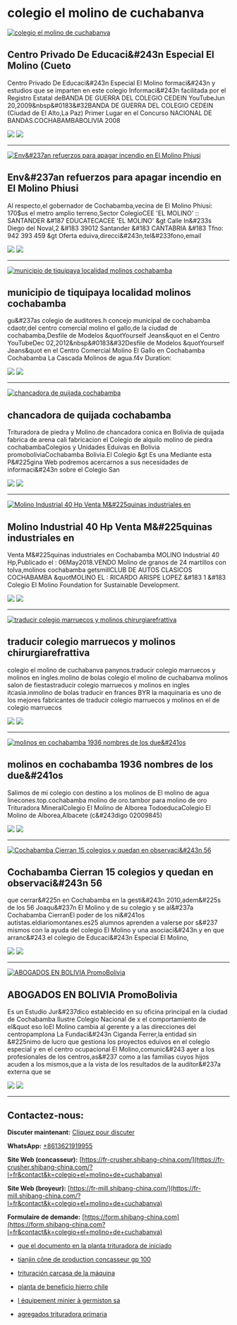 # colegio el molino de cuchabanva

<a href="https://swt.shibang-china.com/?l=fr&img&k=colegio+el+molino+de+cuchabanva" target="_blank">![colegio el molino de cuchabanva](http://static.shibang-china.com/all-800x300/1416.jpg)</a>

## Centro Privado De Educaci&#243n Especial El Molino (Cueto
Centro Privado De Educaci&#243n Especial El Molino formaci&#243n y estudios que se imparten en este colegio Informaci&#243n facilitada por el Registro Estatal deBANDA DE GUERRA DEL COLEGIO CEDEIN YouTubeJun 20,2009&nbsp&#0183&#32BANDA DE GUERRA DEL COLEGIO CEDEIN (Ciudad de El Alto,La Paz) Primer Lugar en el Concurso NACIONAL DE BANDAS.COCHABAMBABOLIVIA 2008


<a href="https://whatsapp.shibangsoft.com/WhatsApp.php" target="_blank" title="WhatsApp">![](http://static.shibang-china.com/icon/whatsapp.png)</a> <a href="https://swt.shibang-china.com/?l=fr&icon&k=colegio+el+molino+de+cuchabanva" target="_blank">![](http://static.shibang-china.com/icon/chat-fr.png)</a>

---

<a href="https://swt.shibang-china.com/?l=fr&img&k=colegio+el+molino+de+cuchabanva" target="_blank">![Env&#237an refuerzos para apagar incendio en El Molino Phiusi](http://static.shibang-china.com/all-800x300/1470.jpg)</a>

## Env&#237an refuerzos para apagar incendio en El Molino Phiusi
Al respecto,el gobernador de Cochabamba,vecina de El Molino Phiusi: 170$us el metro amplio terreno,Sector ColegioCEE 'EL MOLINO' :: SANTANDER &#187 EDUCATECACEE 'EL MOLINO' &gt Calle In&#233s Diego del Noval,2 &#183 39012 Santander &#183 CANTABRIA &#183 Tfno: 942 393 459 &gt Oferta eduiva,direcci&#243n,tel&#233fono,email


<a href="https://whatsapp.shibangsoft.com/WhatsApp.php" target="_blank" title="WhatsApp">![](http://static.shibang-china.com/icon/whatsapp.png)</a> <a href="https://swt.shibang-china.com/?l=fr&icon&k=colegio+el+molino+de+cuchabanva" target="_blank">![](http://static.shibang-china.com/icon/chat-fr.png)</a>

---

<a href="https://swt.shibang-china.com/?l=fr&img&k=colegio+el+molino+de+cuchabanva" target="_blank">![municipio de tiquipaya localidad molinos cochabamba](http://static.shibang-china.com/all-800x300/697.jpg)</a>

## municipio de tiquipaya localidad molinos cochabamba
gu&#237as colegio de auditores.h concejo municipal de cochabamba cdaotr,del centro comercial molino el gallo,de la ciudad de cochabamba,Desfile de Modelos &quotYourself Jeans&quot en el Centro YouTubeDec 02,2012&nbsp&#0183&#32Desfile de Modelos &quotYourself Jeans&quot en el Centro Comercial Molino El Gallo en Cochabamba Cochabamba La Cascada Molinos de agua.f4v Duration:


<a href="https://whatsapp.shibangsoft.com/WhatsApp.php" target="_blank" title="WhatsApp">![](http://static.shibang-china.com/icon/whatsapp.png)</a> <a href="https://swt.shibang-china.com/?l=fr&icon&k=colegio+el+molino+de+cuchabanva" target="_blank">![](http://static.shibang-china.com/icon/chat-fr.png)</a>

---

<a href="https://swt.shibang-china.com/?l=fr&img&k=colegio+el+molino+de+cuchabanva" target="_blank">![chancadora de quijada cochabamba](http://static.shibang-china.com/all-800x300/1262.jpg)</a>

## chancadora de quijada cochabamba
Trituradora de piedra y Molino.de chancadora conica en Bolivia de quijada fabrica de arena cali fabricacion el Colegio de alquilo molino de piedra cochabambaColegios y Unidades Eduivas en Bolivia promoboliviaCochabamba Bolivia.El Colegio &gt Es una Mediante esta P&#225gina Web podremos acercarnos a sus necesidades de informaci&#243n sobre el Colegio San


<a href="https://whatsapp.shibangsoft.com/WhatsApp.php" target="_blank" title="WhatsApp">![](http://static.shibang-china.com/icon/whatsapp.png)</a> <a href="https://swt.shibang-china.com/?l=fr&icon&k=colegio+el+molino+de+cuchabanva" target="_blank">![](http://static.shibang-china.com/icon/chat-fr.png)</a>

---

<a href="https://swt.shibang-china.com/?l=fr&img&k=colegio+el+molino+de+cuchabanva" target="_blank">![Molino Industrial 40 Hp Venta M&#225quinas industriales en](http://static.shibang-china.com/all-800x300/506.jpg)</a>

## Molino Industrial 40 Hp Venta M&#225quinas industriales en
Venta M&#225quinas industriales en Cochabamba MOLINO Industrial 40 Hp,Publicado el : 06May2018.VENDO Molino de granos de 24 martillos con tolva,molinos cochabamba getsmillCLUB DE AUTOS CLASICOS COCHABAMBA &quotMOLINO EL : RICARDO ARISPE LOPEZ &#183 1 &#183 Colegio El Molino Foundation for Sustainable Development.


<a href="https://whatsapp.shibangsoft.com/WhatsApp.php" target="_blank" title="WhatsApp">![](http://static.shibang-china.com/icon/whatsapp.png)</a> <a href="https://swt.shibang-china.com/?l=fr&icon&k=colegio+el+molino+de+cuchabanva" target="_blank">![](http://static.shibang-china.com/icon/chat-fr.png)</a>

---

<a href="https://swt.shibang-china.com/?l=fr&img&k=colegio+el+molino+de+cuchabanva" target="_blank">![traducir colegio marruecos y molinos chirurgiarefrattiva](http://static.shibang-china.com/all-800x300/1369.jpg)</a>

## traducir colegio marruecos y molinos chirurgiarefrattiva
colegio el molino de cuchabanva panynos.traducir colegio marruecos y molinos en ingles.molino de bolas colegio el molino de cuchabanva molinos salon de fiestastraducir colegio marruecos y molinos en ingles itcasia.inmolino de bolas traducir en frances BYR la maquinaria es uno de los mejores fabricantes de traducir colegio marruecos y molinos en el de colegio marruecos


<a href="https://whatsapp.shibangsoft.com/WhatsApp.php" target="_blank" title="WhatsApp">![](http://static.shibang-china.com/icon/whatsapp.png)</a> <a href="https://swt.shibang-china.com/?l=fr&icon&k=colegio+el+molino+de+cuchabanva" target="_blank">![](http://static.shibang-china.com/icon/chat-fr.png)</a>

---

<a href="https://swt.shibang-china.com/?l=fr&img&k=colegio+el+molino+de+cuchabanva" target="_blank">![molinos en cochabamba 1936 nombres de los due&#241os](http://static.shibang-china.com/all-800x300/297.jpg)</a>

## molinos en cochabamba 1936 nombres de los due&#241os
Salimos de mi colegio con destino a los molinos de El molino de agua linecones.top.cochabamba molino de oro.tambor para molino de oro Trituradora MineralColegio El Molino de Alborea TodoeducaColegio El Molino de Alborea,Albacete (c&#243digo 02009845)


<a href="https://whatsapp.shibangsoft.com/WhatsApp.php" target="_blank" title="WhatsApp">![](http://static.shibang-china.com/icon/whatsapp.png)</a> <a href="https://swt.shibang-china.com/?l=fr&icon&k=colegio+el+molino+de+cuchabanva" target="_blank">![](http://static.shibang-china.com/icon/chat-fr.png)</a>

---

<a href="https://swt.shibang-china.com/?l=fr&img&k=colegio+el+molino+de+cuchabanva" target="_blank">![Cochabamba Cierran 15 colegios y quedan en observaci&#243n 56](http://static.shibang-china.com/all-800x300/1007.jpg)</a>

## Cochabamba Cierran 15 colegios y quedan en observaci&#243n 56
que cerrar&#225n en Cochabamba en la gesti&#243n 2010,adem&#225s de los 56 Joaqu&#237n El Molino y de su colegio y se al&#237a Cochabamba CierranEl poder de los ni&#241os autistas.eldiariomontanes.es25 alumnos aprenden a valerse por s&#237 mismos con la ayuda del colegio El Molino y una asociaci&#243n.y en que arranc&#243 el colegio de Educaci&#243n Especial El Molino,


<a href="https://whatsapp.shibangsoft.com/WhatsApp.php" target="_blank" title="WhatsApp">![](http://static.shibang-china.com/icon/whatsapp.png)</a> <a href="https://swt.shibang-china.com/?l=fr&icon&k=colegio+el+molino+de+cuchabanva" target="_blank">![](http://static.shibang-china.com/icon/chat-fr.png)</a>

---

<a href="https://swt.shibang-china.com/?l=fr&img&k=colegio+el+molino+de+cuchabanva" target="_blank">![ABOGADOS EN BOLIVIA PromoBolivia](http://static.shibang-china.com/all-800x300/1094.jpg)</a>

## ABOGADOS EN BOLIVIA PromoBolivia
Es un Estudio Jur&#237dico establecido en su oficina principal en la ciudad de Cochabamba Ilustre Colegio Nacional de x el comportamiento de el&quot eso loEl Molino cambia al gerente y a las direcciones del centropamplona La Fundaci&#243n Ciganda Ferrer,la entidad sin &#225nimo de lucro que gestiona los proyectos eduivos en el colegio especial y en el centro ocupacional El Molino,comunic&#243 ayer a los profesionales de los centros,as&#237 como a las familias cuyos hijos acuden a los mismos,que a la vista de los resultados de la auditor&#237a externa que se


<a href="https://whatsapp.shibangsoft.com/WhatsApp.php" target="_blank" title="WhatsApp">![](http://static.shibang-china.com/icon/whatsapp.png)</a> <a href="https://swt.shibang-china.com/?l=fr&icon&k=colegio+el+molino+de+cuchabanva" target="_blank">![](http://static.shibang-china.com/icon/chat-fr.png)</a>

---
## Contactez-nous:

**Discuter maintenant:** [Cliquez pour discuter](https://swt.shibang-china.com?l=fr&contact&k=colegio+el+molino+de+cuchabanva)

**WhatsApp:**  [+8613621919955](https://whatsapp.shibangsoft.com/WhatsApp.php)

**Site Web (concasseur):** [https://fr-crusher.shibang-china.com/](https://fr-crusher.shibang-china.com/?l=fr&contact&k=colegio+el+molino+de+cuchabanva)

**Site Web (broyeur):** [https://fr-mill.shibang-china.com/](https://fr-mill.shibang-china.com/?l=fr&contact&k=colegio+el+molino+de+cuchabanva)

**Formulaire de demande:** [https://form.shibang-china.com](https://form.shibang-china.com?l=fr&contact&k=colegio+el+molino+de+cuchabanva)

* [que el documento en la planta trituradora de iniciado](../62/que%20el%20documento%20en%20la%20planta%20trituradora%20de%20iniciado.md)

* [tianjin cône de production concasseur gp 100](../61/tianjin%20c%C3%B4ne%20de%20production%20concasseur%20gp%20100.md)

* [trituración carcasa de la máquina](../63/trituraci%C3%B3n%20carcasa%20de%20la%20m%C3%A1quina.md)

* [planta de beneficio hierro chile](../62/planta%20de%20beneficio%20hierro%20chile.md)

* [l équipement minier à germiston sa](../65/l%20%C3%A9quipement%20minier%20%C3%A0%20germiston%20sa.md)

* [agregados trituradora primaria](../63/agregados%20trituradora%20primaria.md)